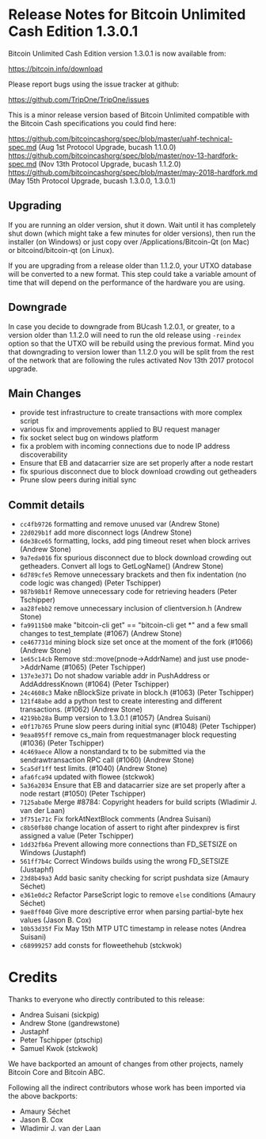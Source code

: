 Release Notes for Bitcoin Unlimited Cash Edition 1.3.0.1
=========================================================

Bitcoin Unlimited Cash Edition version 1.3.0.1 is now available from:

  <https://bitcoin.info/download>

Please report bugs using the issue tracker at github:

  <https://github.com/TripOne/TripOne/issues>

This is a minor release version based of Bitcoin Unlimited compatible
with the Bitcoin Cash specifications you could find here:

https://github.com/bitcoincashorg/spec/blob/master/uahf-technical-spec.md (Aug 1st Protocol Upgrade, bucash 1.1.0.0)
https://github.com/bitcoincashorg/spec/blob/master/nov-13-hardfork-spec.md (Nov 13th Protocol Upgrade, bucash 1.1.2.0)
https://github.com/bitcoincashorg/spec/blob/master/may-2018-hardfork.md (May 15th Protocol Upgrade, bucash 1.3.0.0, 1.3.0.1)


Upgrading
---------

If you are running an older version, shut it down. Wait until it has completely
shut down (which might take a few minutes for older versions), then run the
installer (on Windows) or just copy over /Applications/Bitcoin-Qt (on Mac) or
bitcoind/bitcoin-qt (on Linux).

If you are upgrading from a release older than 1.1.2.0, your UTXO database will be converted
to a new format. This step could take a variable amount of time that will depend
on the performance of the hardware you are using.

Downgrade
---------

In case you decide to downgrade from BUcash 1.2.0.1, or greater, to a version older than 1.1.2.0
will need to run the old release using `-reindex` option so that the
UTXO will be rebuild using the previous format. Mind you that downgrading to version
lower than 1.1.2.0 you will be split from the rest of the network that are following
the rules activated Nov 13th 2017 protocol upgrade.

Main Changes
------------

- provide test infrastructure to create transactions with more complex script
- various fix and improvements applied to BU request manager
- fix socket select bug on windows platform
- fix a problem with incoming connections due to node IP address discoverability
- Ensure that EB and datacarrier size are set properly after a node restart
- fix spurious disconnect due to block download crowding out getheaders
- Prune slow peers during initial sync

Commit details
--------------

- `cc4fb9726` formatting and remove unused var (Andrew Stone)
- `22d029b1f` add more disconnect logs (Andrew Stone)
- `6de38ce65` formatting, locks, add ping timeout reset when block arrives (Andrew Stone)
- `9a7eda016` fix spurious disconnect due to block download crowding out getheaders.  Convert all logs to GetLogName() (Andrew Stone)
- `6d789cfe5` Remove unnecessary brackets and then fix indentation (no code logic was changed) (Peter Tschipper)
- `987b98b1f` Remove unnecessary code for retrieving headers (Peter Tschipper)
- `aa28febb2` remove unnecessary inclusion of clientversion.h (Andrew Stone)
- `fa99115b0` make "bitcoin-cli get" == "bitcoin-cli get *" and a few small changes to test_template (#1067) (Andrew Stone)
- `ce467731d` mining block size set once at the moment of the fork (#1066) (Andrew Stone)
- `1e65c14cb` Remove std::move(pnode->AddrName) and just use pnode->AddrName (#1065) (Peter Tschipper)
- `137e3e371` Do not shadow variable addr in PushAddress or AddAddressKnown (#1064) (Peter Tschipper)
- `24c4608c3` Make nBlockSize private in block.h (#1063) (Peter Tschipper)
- `121f48abe` add a python test to create interesting and different transactions. (#1062) (Andrew Stone)
- `4219bb28a` Bump version to 1.3.0.1 (#1057) (Andrea Suisani)
- `e0f17b765` Prune slow peers during initial sync (#1048) (Peter Tschipper)
- `9eaa895ff` remove cs_main from requestmanager block requesting (#1036) (Peter Tschipper)
- `4c469aece` Allow a nonstandard tx to be submitted via the sendrawtransaction RPC call (#1060) (Andrew Stone)
- `5ca5df1ff` test limits. (#1040) (Andrew Stone)
- `afa6fca94` updated with flowee (stckwok)
- `5a36a2034` Ensure that EB and datacarrier size are set properly after a node restart (#1050) (Peter Tschipper)
- `7125aba0e` Merge #8784: Copyright headers for build scripts (Wladimir J. van der Laan)
- `3f751e71c` Fix forkAtNextBlock comments (Andrea Suisani)
- `c8b50fb80` change location of assert to right after pindexprev is first assigned a value (Peter Tschipper)
- `1dd32fb6a` Prevent allowing more connections than FD_SETSIZE on Windows (Justaphf)
- `561ff7b4c` Correct Windows builds using the wrong FD_SETSIZE (Justaphf)
- `23d8b49a3` Add basic sanity checking for script pushdata size (Amaury Séchet)
- `e361e0dc2` Refactor ParseScript logic to remove `else` conditions (Amaury Séchet)
- `9ae8ff040` Give more descriptive error when parsing partial-byte hex values (Jason B. Cox)
- `10b53d35f` Fix May 15th MTP UTC timestamp in release notes (Andrea Suisani)
- `c68999257` add consts for floweethehub (stckwok)

Credits
=======

Thanks to everyone who directly contributed to this release:

- Andrea Suisani (sickpig)
- Andrew Stone (gandrewstone)
- Justaphf
- Peter Tschipper (ptschip)
- Samuel Kwok (stckwok)

We have backported an amount of changes from other projects, namely Bitcoin Core and  Bitcoin ABC.

Following all the indirect contributors whose work has been imported via the above backports:

- Amaury Séchet
- Jason B. Cox
- Wladimir J. van der Laan
